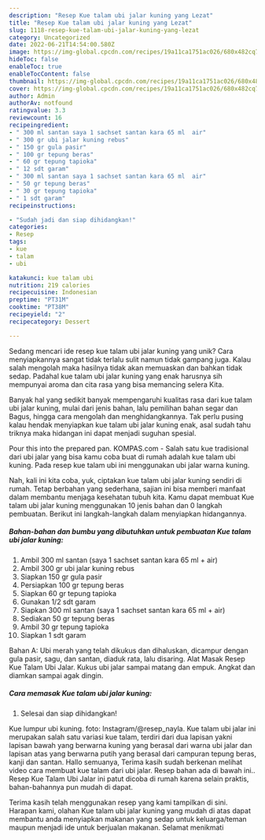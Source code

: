 ```yaml
---
description: "Resep Kue talam ubi jalar kuning yang Lezat"
title: "Resep Kue talam ubi jalar kuning yang Lezat"
slug: 1118-resep-kue-talam-ubi-jalar-kuning-yang-lezat
category: Uncategorized
date: 2022-06-21T14:54:00.580Z
image: https://img-global.cpcdn.com/recipes/19a11ca1751ac026/680x482cq70/kue-talam-ubi-jalar-kuning-foto-resep-utama.jpg
hideToc: false
enableToc: true
enableTocContent: false
thumbnail: https://img-global.cpcdn.com/recipes/19a11ca1751ac026/680x482cq70/kue-talam-ubi-jalar-kuning-foto-resep-utama.jpg
cover: https://img-global.cpcdn.com/recipes/19a11ca1751ac026/680x482cq70/kue-talam-ubi-jalar-kuning-foto-resep-utama.jpg
author: Admin
authorAv: notfound
ratingvalue: 3.3
reviewcount: 16
recipeingredient:
- " 300 ml santan saya 1 sachset santan kara 65 ml  air"
- " 300 gr ubi jalar kuning rebus"
- " 150 gr gula pasir"
- " 100 gr tepung beras"
- " 60 gr tepung tapioka"
- " 12 sdt garam"
- " 300 ml santan saya 1 sachset santan kara 65 ml  air"
- " 50 gr tepung beras"
- " 30 gr tepung tapioka"
- " 1 sdt garam"
recipeinstructions:

- "Sudah jadi dan siap dihidangkan!"
categories:
- Resep
tags:
- kue
- talam
- ubi

katakunci: kue talam ubi 
nutrition: 219 calories
recipecuisine: Indonesian
preptime: "PT31M"
cooktime: "PT38M"
recipeyield: "2"
recipecategory: Dessert

---
```





Sedang mencari ide resep kue talam ubi jalar kuning yang unik? Cara menyiapkannya sangat tidak terlalu sulit namun tidak gampang juga. Kalau salah mengolah maka hasilnya tidak akan memuaskan dan bahkan tidak sedap. Padahal kue talam ubi jalar kuning yang enak harusnya sih mempunyai aroma dan cita rasa yang bisa memancing selera Kita.





Banyak hal yang sedikit banyak mempengaruhi kualitas rasa dari kue talam ubi jalar kuning, mulai dari jenis bahan, lalu pemilihan bahan segar dan Bagus, hingga cara mengolah dan menghidangkannya. Tak perlu pusing kalau hendak menyiapkan kue talam ubi jalar kuning enak,      asal sudah tahu triknya maka hidangan ini dapat menjadi suguhan spesial.














Pour this into the prepared pan. KOMPAS.com - Salah satu kue tradisional dari ubi jalar yang bisa kamu coba buat di rumah adalah kue talam ubi kuning. Pada resep kue talam ubi ini menggunakan ubi jalar warna kuning.






Nah, kali ini kita coba, yuk, ciptakan kue talam ubi jalar kuning sendiri di rumah. Tetap berbahan yang sederhana, sajian ini bisa memberi manfaat dalam membantu menjaga kesehatan tubuh kita. Kamu dapat membuat Kue talam ubi jalar kuning menggunakan 10 jenis bahan dan 0 langkah pembuatan. Berikut ini langkah-langkah dalam menyiapkan hidangannya.

<!--inarticleads1-->

##### Bahan-bahan dan bumbu yang dibutuhkan untuk pembuatan Kue talam ubi jalar kuning:

1. Ambil  300 ml santan (saya 1 sachset santan kara 65 ml + air)
1. Ambil  300 gr ubi jalar kuning rebus
1. Siapkan  150 gr gula pasir
1. Persiapkan  100 gr tepung beras
1. Siapkan  60 gr tepung tapioka
1. Gunakan  1/2 sdt garam
1. Siapkan  300 ml santan (saya 1 sachset santan kara 65 ml + air)
1. Sediakan  50 gr tepung beras
1. Ambil  30 gr tepung tapioka
1. Siapkan  1 sdt garam


Bahan A: Ubi merah yang telah dikukus dan dihaluskan, dicampur dengan gula pasir, sagu, dan santan, diaduk rata, lalu disaring. Alat Masak Resep Kue Talam Ubi Jalar. Kukus ubi jalar sampai matang dan empuk. Angkat dan diamkan sampai agak dingin. 

<!--inarticleads2-->

##### Cara memasak Kue talam ubi jalar kuning:


1. Selesai dan siap dihidangkan!

Kue lumpur ubi kuning. foto: Instagram/@resep_nayla. Kue talam ubi jalar ini merupakan salah satu variasi kue talam, terdiri dari dua lapisan yakni lapisan bawah yang berwarna kuning yang berasal dari warna ubi jalar dan lapisan atas yang berwarna putih yang berasal dari campuran tepung beras, kanji dan santan. Hallo semuanya, Terima kasih sudah berkenan melihat video cara membuat kue talam dari ubi jalar. Resep bahan ada di bawah ini.. Resep Kue Talam Ubi Jalar ini patut dicoba di rumah karena selain praktis, bahan-bahannya pun mudah di dapat. 

Terima kasih telah menggunakan resep yang kami tampilkan di sini. Harapan kami, olahan Kue talam ubi jalar kuning yang mudah di atas dapat membantu anda menyiapkan makanan yang sedap untuk keluarga/teman maupun menjadi ide untuk berjualan makanan. Selamat menikmati
